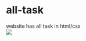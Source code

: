# all-task
website has all task in html/css
<br/>
<img src="https://user-images.githubusercontent.com/77459566/154810463-a27d68e8-3ef2-4496-b825-9f1929a06a03.png"/>
